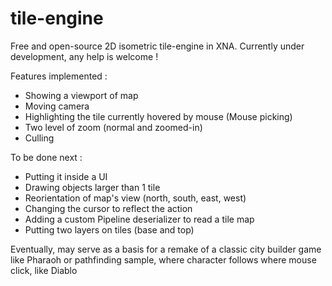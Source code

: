 # tile-engine

Free and open-source 2D isometric tile-engine in XNA.
Currently under development, any help is welcome !

Features implemented :
- Showing a viewport of map
- Moving camera
- Highlighting the tile currently hovered by mouse (Mouse picking)
- Two level of zoom (normal and zoomed-in)
- Culling

To be done next :
- Putting it inside a UI
- Drawing objects larger than 1 tile
- Reorientation of map's view (north, south, east, west)
- Changing the cursor to reflect the action
- Adding a custom Pipeline deserializer to read a tile map
- Putting two layers on tiles (base and top)


Eventually, may serve as a basis for a remake of a classic city builder game like Pharaoh
or pathfinding sample, where character follows where mouse click, like Diablo
